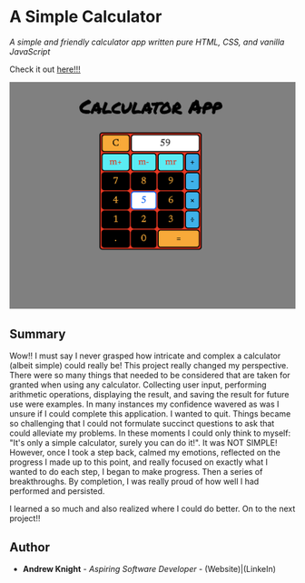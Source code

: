 # A Simple Calculator

*A simple and friendly calculator app written pure HTML, CSS, and vanilla JavaScript*

Check it out <a href="https://andrew-k191.github.io/calculator-app/">here!!!</a>

<img src="images/calculator_screenshot.png" alt="calculator app">

## Summary

Wow!! I must say I never grasped how intricate and complex a calculator (albeit simple) could really be! This project really changed my perspective. There were so many things that needed to be considered that are taken for granted when using any calculator. Collecting user input, performing arithmetic operations, displaying the result, and saving the result for future use were examples. In many instances my confidence wavered as was I unsure if I could complete this application. I wanted to quit. Things became so challenging that I could not formulate succinct questions to ask that could alleviate my problems. In these moments I could only think to myself: "It's only a simple calculator, surely you can do it!". It was NOT SIMPLE! However, once I took a step back, calmed my emotions, reflected on the progress I made up to this point, and really focused on exactly what I wanted to do each step, I began to make progress. Then a series of breakthroughs. By completion, I was really proud of how well I had performed and persisted. 

I learned a so much and also realized where I could do better. On to the next project!!

## Author

* **Andrew Knight** - *Aspiring Software Developer* - (Website)|(LinkeIn)
